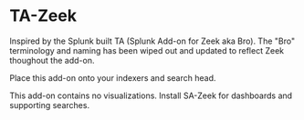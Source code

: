 # TA-Zeek

Inspired by the Splunk built TA (Splunk Add-on for Zeek aka Bro). The "Bro" terminology and naming has been wiped out and updated to reflect Zeek thoughout the add-on.

Place this add-on onto your indexers and search head. 

This add-on contains no visualizations. Install SA-Zeek for dashboards and supporting searches.
